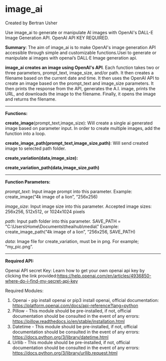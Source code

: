 # image_ai
Created by Bertran Usher

Use image_ai to generate or manipulate AI images with OpenAI's DALL-E Image Generation API. OpenAI API KEY REQUIRED.


**Summary**: The aim of image_ai is to make OpenAI's image generation API accessible through simple and customizable functions.Usei to generate or manipulate ai images with openai’s DALL·E Image generation api. 

**image_ai creates an image using OpenAI's API**. Each function takes two or three parameters, prompt_text, image_size, and/or path. It then creates a filename based on the current date and time. It then uses the OpenAI API to create an image based on the prompt_text and image_size parameters. It then prints the response from the API, generates the A.I. image, prints the URL, and downloads the image to the filename. Finally, it opens the image and returns the filename.


---------------------------------------------------------------------------------------


**Functions:**

**create_image**(prompt_text,image_size): Will create a single ai generated image based on parameter input. In order to create multiple images, add the function into a loop. 

**create_image_path(prompt_text,image_size,path)**: Will send created image to selected path folder.

**create_variation(data,image_size):**

**create_variation_path(data,image_size,path)**


---------------------------------------------------------------------------------------


**Function Parameters:**

*prompt_text*: Input image prompt into this parameter. 
Example: create_image(“4k image of a lion”, “256x256) 

*image_size*: Input image size into this parameter. 
Accepted image sizes: 256x256, 512x512, or 1024x1024 pixels

*path*: Input path folder into this parameter. 
SAVE_PATH = "C:\\Users\\Home\\Documents\\theaihub\\media\\"
Example: create_image_path(“4k image of a lion”, “256x256, SAVE_PATH) 

*data*: Image file for create_variation, must be in png. For example; “my_pic.png”.


---------------------------------------------------------------------------------------


**Required API:**

Openai API secret Key: Learn how to get your own openai api key  by clicking the link provided:https://help.openai.com/en/articles/4936850-where-do-i-find-my-secret-api-key

Required Modules: 
1. Openai - pip install openai or pip3 install openai, official documentation: https://platform.openai.com/docs/api-reference?lang=python
2. Pillow - This module should be pre-installed, if not, official documentation should be consulted in the event of any errors: https://pillow.readthedocs.io/en/stable/installation.html
3. Datetime - This module should be pre-installed, if not, official documentation should be consulted in the event of any errors: https://docs.python.org/3/library/datetime.html
4. Urllib - This module should be pre-installed, if not, official documentation should be consulted in the event of any errors: https://docs.python.org/3/library/urllib.request.html
